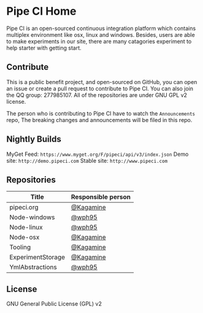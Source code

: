 # Pipe CI Home

Pipe CI is an open-sourced continuous integration platform which contains multiplex environment like osx, linux and windows. Besides, users are able to make experiments in our site, there are many catagories experiment to help starter with getting start.

## Contribute

This is a public benefit project, and open-sourced on GitHub, you can open an issue or create a pull request to contribute to Pipe CI. You can also join the QQ group: 277985107. All of the repositories are under GNU GPL v2 license.

The person who is contributing to Pipe CI have to watch the `Announcements` repo, The breaking changes and announcements will be filed in this repo.

## Nightly Builds

MyGet Feed: `https://www.myget.org/F/pipeci/api/v3/index.json`
Demo site: `http://demo.pipeci.com`
Stable site: `http://www.pipeci.com`

## Repositories

| Title | Responsible person |
|-------|--------------------|
|pipeci.org|[@Kagamine](https://github.com/kagamine)|
|Node-windows|[@wph95](https://github.com/wph95)|
|Node-linux|[@wph95](https://github.com/wph95)|
|Node-osx|[@Kagamine](https://github.com/kagamine)|
|Tooling|[@Kagamine](https://github.com/kagamine)|
|ExperimentStorage|[@Kagamine](https://github.com/kagamine)|
|YmlAbstractions|[@wph95](https://github.com/wph95)|


## License

GNU General Public License (GPL) v2
